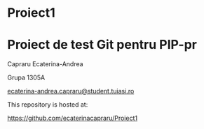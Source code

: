 # Proiect1
# Proiect de test Git pentru PIP-pr

Capraru Ecaterina-Andrea

Grupa 1305A

ecaterina-andrea.capraru@student.tuiasi.ro

This repository is hosted at:

https://github.com/ecaterinacapraru/Proiect1
